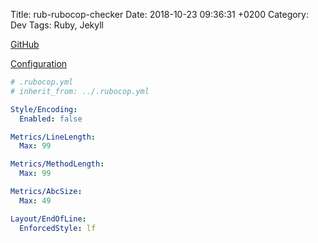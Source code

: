 Title:  rub-rubocop-checker
Date:   2018-10-23 09:36:31 +0200
Category: Dev
Tags: Ruby, Jekyll


[GitHub](https://github.com/rubocop-hq/rubocop/blob/master/config/default.yml)

[Configuration](https://rubocop.readthedocs.io/en/latest/configuration/)

```yaml
# .rubocop.yml
# inherit_from: ../.rubocop.yml

Style/Encoding:
  Enabled: false

Metrics/LineLength:
  Max: 99

Metrics/MethodLength:
  Max: 99

Metrics/AbcSize:
  Max: 49

Layout/EndOfLine:
  EnforcedStyle: lf
```

